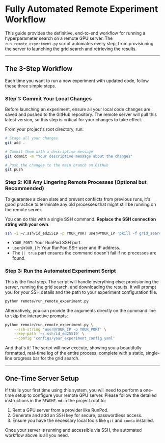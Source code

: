# Fully Automated Remote Experiment Workflow

This guide provides the definitive, end-to-end workflow for running a hyperparameter search on a remote GPU server. The `run_remote_experiment.py` script automates every step, from provisioning the server to launching the grid search and retrieving the results.

---

## The 3-Step Workflow

Each time you want to run a new experiment with updated code, follow these three simple steps.

### Step 1: Commit Your Local Changes

Before launching an experiment, ensure all your local code changes are saved and pushed to the GitHub repository. The remote server will pull this latest version, so this step is critical for your changes to take effect.

From your project's root directory, run:

```bash
# Stage all your changes
git add .

# Commit them with a descriptive message
git commit -m "Your descriptive message about the changes"

# Push the changes to the main branch on GitHub
git push
```

### Step 2: Kill Any Lingering Remote Processes (Optional but Recommended)

To guarantee a clean slate and prevent conflicts from previous runs, it's good practice to terminate any old processes that might still be running on the remote server. 

You can do this with a single SSH command. **Replace the SSH connection string with your own.**

```bash
ssh -i ~/.ssh/id_ed25519 -p YOUR_PORT user@YOUR_IP 'pkill -f grid_search.py || true; pkill -f setup.py || true'
```

*   `YOUR_PORT`: Your RunPod SSH port.
*   `user@YOUR_IP`: Your RunPod SSH user and IP address.
*   The `|| true` part ensures the command doesn't fail if no processes are found.

### Step 3: Run the Automated Experiment Script

This is the final step. The script will handle everything else: provisioning the server, running the grid search, and downloading the results. It will prompt you for your SSH details and the path to your experiment configuration file.

```bash
python remote/run_remote_experiment.py
```

Alternatively, you can provide the arguments directly on the command line to skip the interactive prompts:

```bash
python remote/run_remote_experiment.py \
    --ssh-string 'user@YOUR_IP -p YOUR_PORT' \
    --key-path '~/.ssh/id_ed25519' \
    --config 'configs/your_experiment_config.yaml'
```

And that's it! The script will now execute, showing you a beautifully formatted, real-time log of the entire process, complete with a static, single-line progress bar for the grid search.

---

## One-Time Server Setup

If this is your first time using this system, you will need to perform a one-time setup to configure your remote GPU server. Please follow the detailed instructions in the `README.md` in the project root to:

1.  Rent a GPU server from a provider like RunPod.
2.  Generate and add an SSH key for secure, passwordless access.
3.  Ensure you have the necessary local tools like `git` and `conda` installed.

Once your server is running and accessible via SSH, the automated workflow above is all you need.
